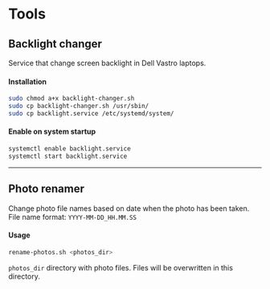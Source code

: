 # Tools

## Backlight changer
Service that change screen backlight in Dell Vastro laptops.

#### Installation
```bash
sudo chmod a+x backlight-changer.sh
sudo cp backlight-changer.sh /usr/sbin/
sudo cp backlight.service /etc/systemd/system/
```
#### Enable on system startup
```bash
systemctl enable backlight.service
systemctl start backlight.service
```

---

## Photo renamer
Change photo file names based on date when the photo has been taken. File name format: `YYYY-MM-DD_HH.MM.SS`

#### Usage
```bash
rename-photos.sh <photos_dir>
```
`photos_dir` directory with photo files. Files will be overwritten in this directory.
